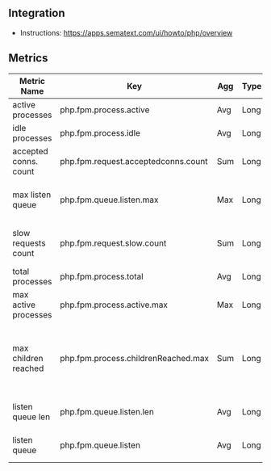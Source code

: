 ## Integration

- Instructions: https://apps.sematext.com/ui/howto/php/overview

## Metrics

Metric Name | Key | Agg | Type | Description
--- | --- | --- | --- | ---
active processes | php.fpm.process.active | Avg | Long | the number of active processes
idle processes | php.fpm.process.idle | Avg | Long | the number of idle processes
accepted conns. count | php.fpm.request.acceptedconns.count | Sum | Long | the number of requests accepted by the pool
max listen queue | php.fpm.queue.listen.max | Max | Long | the maximum number of requests in the queue of pending connections since FPM has started
slow requests count | php.fpm.request.slow.count | Sum | Long | the number of requests that exceeded your request_slowlog_timeout value
total processes | php.fpm.process.total | Avg | Long | the number of idle + active processes
max active processes | php.fpm.process.active.max | Max | Long | the maximum number of active processes since FPM has started
max children reached | php.fpm.process.childrenReached.max | Sum | Long | the number of times, the process limit has been reached, when pm tries to start more children (works only for pm dynamic and ondemand)
listen queue len | php.fpm.queue.listen.len | Avg | Long | the size of the socket queue of pending connections
listen queue | php.fpm.queue.listen | Avg | Long | the number of requests in the queue of pending connections
